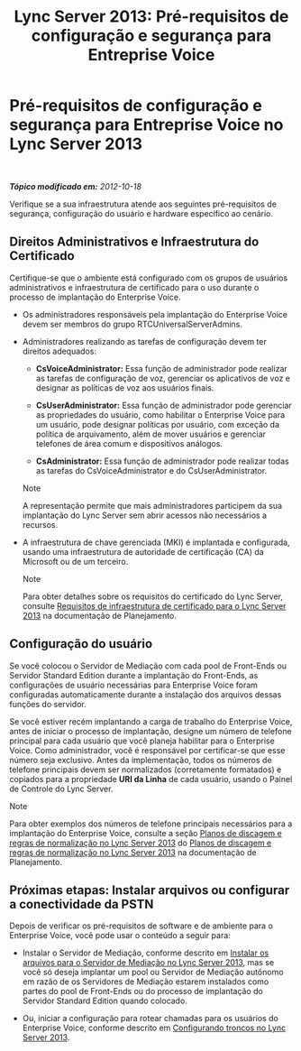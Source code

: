 ﻿---
title: 'Lync Server 2013: Pré-requisitos de configuração e segurança para Entreprise Voice'
TOCTitle: " Pré-requisitos de configuração e segurança para Entreprise Voice"
ms:assetid: 15354abe-733e-466b-bcd4-a6cfbf58caf8
ms:mtpsurl: https://technet.microsoft.com/pt-br/library/Gg398221(v=OCS.15)
ms:contentKeyID: 49305998
ms.date: 05/19/2016
mtps_version: v=OCS.15
ms.translationtype: HT
---

# Pré-requisitos de configuração e segurança para Entreprise Voice no Lync Server 2013

 

_**Tópico modificado em:** 2012-10-18_

Verifique se a sua infraestrutura atende aos seguintes pré-requisitos de segurança, configuração do usuário e hardware específico ao cenário.

## Direitos Administrativos e Infraestrutura do Certificado

Certifique-se que o ambiente está configurado com os grupos de usuários administrativos e infraestrutura de certificado para o uso durante o processo de implantação do Enterprise Voice.

  - Os administradores responsáveis pela implantação do Enterprise Voice devem ser membros do grupo RTCUniversalServerAdmins.

  - Administradores realizando as tarefas de configuração devem ter direitos adequados:
    
      - **CsVoiceAdministrator:** Essa função de administrador pode realizar as tarefas de configuração de voz, gerenciar os aplicativos de voz e designar as políticas de voz aos usuários finais.
    
      - **CsUserAdministrator:** Essa função de administrador pode gerenciar as propriedades do usuário, como habilitar o Enterprise Voice para um usuário, pode designar políticas por usuário, com exceção da política de arquivamento, além de mover usuários e gerenciar telefones de área comum e dispositivos análogos.
    
      - **CsAdministrator:** Essa função de administrador pode realizar todas as tarefas do CsVoiceAdministrator e do CsUserAdministrator.
    
    > [!note]  
    > A representação permite que mais administradores participem da sua implantação do Lync Server sem abrir acessos não necessários a recursos.

  - A infraestrutura de chave gerenciada (MKI) é implantada e configurada, usando uma infraestrutura de autoridade de certificação (CA) da Microsoft ou de um terceiro.
    
    > [!note]  
    > Para obter detalhes sobre os requisitos do certificado do Lync Server, consulte <a href="lync-server-2013-certificate-infrastructure-requirements.md">Requisitos de infraestrutura de certificado para o Lync Server 2013</a> na documentação de Planejamento.

## Configuração do usuário

Se você colocou o Servidor de Mediação com cada pool de Front-Ends ou Servidor Standard Edition durante a implantação do Front-Ends, as configurações de usuário necessárias para Enterprise Voice foram configuradas automaticamente durante a instalação dos arquivos dessas funções do servidor.

Se você estiver recém implantando a carga de trabalho do Enterprise Voice, antes de iniciar o processo de implantação, designe um número de telefone principal para cada usuário que você planeja habilitar para o Enterprise Voice. Como administrador, você é responsável por certificar-se que esse número seja exclusivo. Antes da implementação, todos os números de telefone principais devem ser normalizados (corretamente formatados) e copiados para a propriedade **URI da Linha** de cada usuário, usando o Painel de Controle do Lync Server.

> [!note]  
> Para obter exemplos dos números de telefone principais necessários para a implantação do Enterprise Voice, consulte a seção <a href="lync-server-2013-dial-plans-and-normalization-rules.md">Planos de discagem e regras de normalização no Lync Server 2013</a> do <a href="lync-server-2013-dial-plans-and-normalization-rules.md">Planos de discagem e regras de normalização no Lync Server 2013</a> na documentação de Planejamento.

## Próximas etapas: Instalar arquivos ou configurar a conectividade da PSTN

Depois de verificar os pré-requisitos de software e de ambiente para o Enterprise Voice, você pode usar o conteúdo a seguir para:

  - Instalar o Servidor de Mediação, conforme descrito em [Instalar os arquivos para o Servidor de Mediação no Lync Server 2013](lync-server-2013-install-the-files-for-mediation-server.md), mas se você só deseja implantar um pool ou Servidor de Mediação autônomo em razão de os Servidores de Mediação estarem instalados como partes do pool de Front-Ends ou do processo de implantação do Servidor Standard Edition quando colocado.

  - Ou, iniciar a configuração para rotear chamadas para os usuários do Enterprise Voice, conforme descrito em [Configurando troncos no Lync Server 2013](lync-server-2013-configuring-trunks.md).

